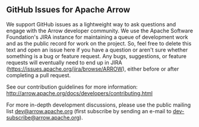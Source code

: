 ## GitHub Issues for Apache Arrow

We support GitHub issues as a lightweight way to ask questions and engage with
the Arrow developer community. We use the Apache Software Foundation's JIRA
instance for maintaining a queue of development work and as the public record
for work on the project. So, feel free to delete this text and open an issue
here if you have a question or aren't sure whether something is a bug or
feature request. Any bugs, suggestions, or feature requests will eventually
need to end up in JIRA (https://issues.apache.org/jira/browse/ARROW),
either before or after completing a pull request.

See our contribution guidelines for more information: http://arrow.apache.org/docs/developers/contributing.html

For more in-depth development discussions, please use the public mailing list
dev@arrow.apache.org (first subscribe by sending an e-mail to
dev-subscribe@arrow.apache.org).
